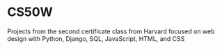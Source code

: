 # CS50W
Projects from the second certificate class from Harvard focused on web design with Python, Django, SQL, JavaScript, HTML, and CSS
